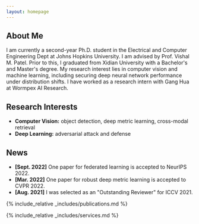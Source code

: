 ```yaml
---
layout: homepage
---
```


## About Me

I am currently a second-year Ph.D. student in the Electrical and Computer
Engineering Dept at Johns Hopkins University. I am advised by Prof. Vishal M.
Patel. Prior to this, I graduated from Xidian University with a Bachelor's and
Master's degree. My research interest lies in computer vision and machine
learning, including securing deep neural network performance under distribution
shifts. I have worked as a research intern with Gang Hua at Wormpex AI
Research.

## Research Interests

- **Computer Vision:** object detection, deep metric learning, cross-modal retrieval
- **Deep Learning:** adversarial attack and defense

## News

- **[Sept. 2022]** One paper for federated learning is accepted to NeurIPS 2022.
- **[Mar. 2022]** One paper for robust deep metric learning is accepted to CVPR 2022.
- **[Aug. 2021]** I was selected as an "Outstanding Reviewer" for ICCV 2021.

{% include_relative _includes/publications.md %}

{% include_relative _includes/services.md %}
